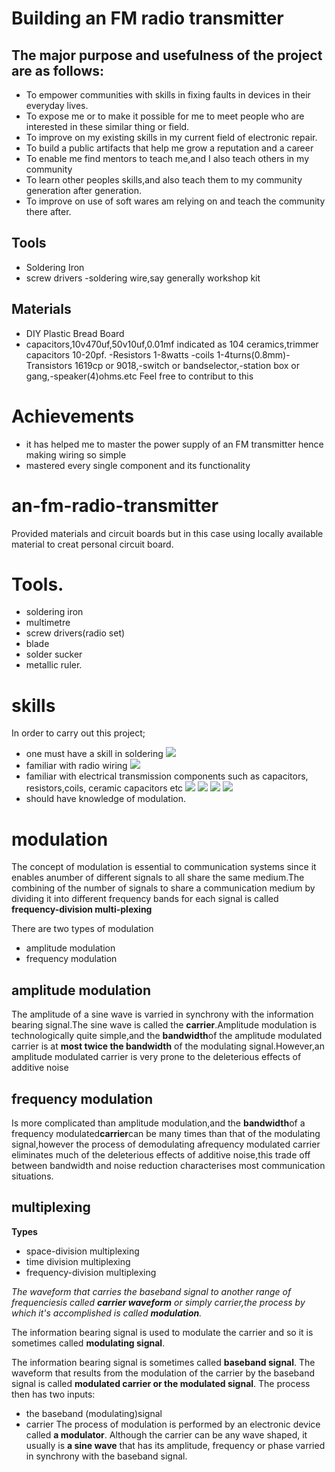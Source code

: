 # Building an FM radio transmitter


## The major purpose and usefulness of the project are as follows:

- To empower communities with skills in fixing faults in devices in their everyday lives.
- To expose me or to make it possible for me to meet people who are interested in these similar thing or field.
- To improve on my existing skills in my current field of electronic repair.
- To build a public artifacts that help me grow a reputation and a career 
- To enable me find mentors to teach me,and I also teach others in my community 
- To learn other peoples skills,and also teach them to my community generation after generation.
- To improve on use of soft wares am relying on and teach the community there after.

## Tools
- Soldering Iron
- screw drivers
-soldering wire,say generally workshop kit
## Materials 
- DIY Plastic Bread Board
- capacitors,10v470uf,50v10uf,0.01mf indicated as 104 ceramics,trimmer capacitors 10-20pf.
-Resistors 1-8watts
-coils 1-4turns(0.8mm)-Transistors 1619cp or 9018,-switch or bandselector,-station box or gang,-speaker(4)ohms.etc
Feel free to contribut to this
# Achievements
- it has helped me to master the power supply of an FM transmitter hence making wiring so simple
- mastered every single component and its functionality
# an-fm-radio-transmitter
Provided materials and circuit boards but in this case using locally available material to creat personal circuit board.

# Tools.
- soldering iron
- multimetre
- screw drivers(radio set)
- blade
- solder sucker
- metallic ruler.
# skills
In order to carry out this project;
- one must have a skill in soldering
![](Images/lowersideofthecircuitboard.jpg)
- familiar with radio wiring
![](Images/radiowiring.jpg)
- familiar with electrical transmission components such as capacitors, resistors,coils, ceramic capacitors etc 
![](Images/capacitor16v470uf.jpg)
![](Images/ceramiccapacitor.jpg)
![](Images/resistor330n2w.jpg)
![](IMG_20220207_134319_459.jpg)
- should have knowledge of modulation.
# modulation
The concept of modulation is essential to communication systems since it enables anumber of different signals to all share the same medium.The combining of the number of signals to share a communication medium by dividing it into different frequency bands for each signal is called **frequency-division multi-plexing** 

There are two types of modulation
- amplitude modulation
- frequency modulation

## amplitude modulation
The amplitude of a sine wave is varried in synchrony with the information bearing signal.The sine wave is called the **carrier**.Amplitude modulation is technologically quite simple,and the **bandwidth**of the amplitude modulated carrier is at **most twice the bandwidth** of the modulating signal.However,an amplitude modulated carrier is very prone to the deleterious effects of additive noise
## frequency modulation
Is more complicated than amplitude modulation,and the **bandwidth**of a frequency modulated**carrier**can be many times than that of the modulating signal,however the process of demodulating afrequency modulated carrier eliminates much of the deleterious effects of additive noise,this trade off between bandwidth and noise reduction characterises most communication situations.
## multiplexing
**Types**
- space-division multiplexing
- time division multiplexing
- frequency-division multiplexing

*The waveform that carries the baseband signal to another range of frequenciesis called **carrier waveform** or simply carrier,the process by which it's accomplished is called **modulation**.*

The information bearing signal is used to modulate the carrier and so it is sometimes called **modulating signal**.

The information bearing signal is sometimes called **baseband signal**.
The waveform that results from the modulation of the carrier by the baseband signal is called **modulated carrier or the modulated signal**.
The process then has two inputs:
- the baseband (modulating)signal
- carrier
The process of modulation is performed by an electronic device called **a modulator**.
Although the carrier can be any wave shaped, it usually is **a sine wave** that has its amplitude, frequency or phase varried in synchrony with the baseband signal.



